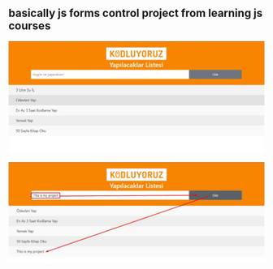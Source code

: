 ## basically js forms control project from learning js courses

![](ToDoList.jpg)

![](ToDoListAdd.jpg)
